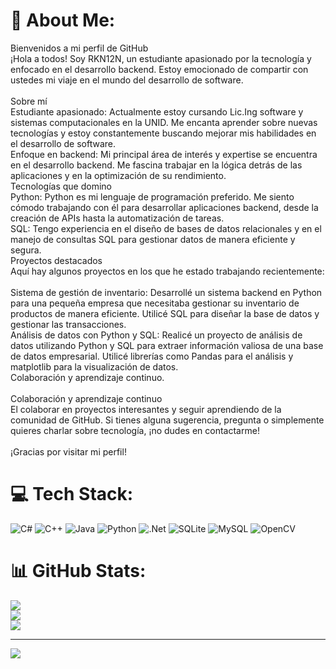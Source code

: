 # 💫 About Me:
Bienvenidos a mi perfil de GitHub<br>¡Hola a todos! Soy RKN12N, un estudiante apasionado por la tecnología y enfocado en el desarrollo backend. Estoy emocionado de compartir con ustedes mi viaje en el mundo del desarrollo de software.<br><br>Sobre mí<br>Estudiante apasionado: Actualmente estoy cursando Lic.Ing software y sistemas computacionales en la UNID. Me encanta aprender sobre nuevas tecnologías y estoy constantemente buscando mejorar mis habilidades en el desarrollo de software.
<br>Enfoque en backend: Mi principal área de interés y expertise se encuentra en el desarrollo backend. Me fascina trabajar en la lógica detrás de las aplicaciones y en la optimización de su rendimiento.<br>Tecnologías que domino<br>Python: Python es mi lenguaje de programación preferido. Me siento cómodo trabajando con él para desarrollar aplicaciones backend, desde la creación de APIs hasta la automatización de tareas.<br>SQL: Tengo experiencia en el diseño de bases de datos relacionales y en el manejo de consultas SQL para gestionar datos de manera eficiente y segura.
<br>Proyectos destacados<br>Aquí hay algunos proyectos en los que he estado trabajando recientemente:<br><br>Sistema de gestión de inventario: Desarrollé un sistema backend en Python para una pequeña empresa que necesitaba gestionar su inventario de productos de manera eficiente. Utilicé SQL para diseñar la base de datos y gestionar las transacciones.<br>Análisis de datos con Python y SQL: Realicé un proyecto de análisis de datos utilizando Python y SQL para extraer información valiosa de una base de datos empresarial. Utilicé librerías como Pandas para el análisis y matplotlib para la visualización de datos.<br>Colaboración y aprendizaje continuo.<br><br>Colaboración y aprendizaje continuo<br> El colaborar en proyectos interesantes y seguir aprendiendo de la comunidad de GitHub. Si tienes alguna sugerencia, pregunta o simplemente quieres charlar sobre tecnología, ¡no dudes en contactarme!<br><br>¡Gracias por visitar mi perfil!<br>


# 💻 Tech Stack:
![C#](https://img.shields.io/badge/c%23-%23239120.svg?style=for-the-badge&logo=csharp&logoColor=white) ![C++](https://img.shields.io/badge/c++-%2300599C.svg?style=for-the-badge&logo=c%2B%2B&logoColor=white) ![Java](https://img.shields.io/badge/java-%23ED8B00.svg?style=for-the-badge&logo=openjdk&logoColor=white) ![Python](https://img.shields.io/badge/python-3670A0?style=for-the-badge&logo=python&logoColor=ffdd54) ![.Net](https://img.shields.io/badge/.NET-5C2D91?style=for-the-badge&logo=.net&logoColor=white) ![SQLite](https://img.shields.io/badge/sqlite-%2307405e.svg?style=for-the-badge&logo=sqlite&logoColor=white) ![MySQL](https://img.shields.io/badge/mysql-%2300000f.svg?style=for-the-badge&logo=mysql&logoColor=white) ![OpenCV](https://img.shields.io/badge/opencv-%23white.svg?style=for-the-badge&logo=opencv&logoColor=white)
# 📊 GitHub Stats:
![](https://github-readme-stats.vercel.app/api?username=RK12N&theme=dark&hide_border=false&include_all_commits=false&count_private=false)<br/>
![](https://github-readme-streak-stats.herokuapp.com/?user=RK12N&theme=dark&hide_border=false)<br/>
![](https://github-readme-stats.vercel.app/api/top-langs/?username=RK12N&theme=dark&hide_border=false&include_all_commits=false&count_private=false&layout=compact)

---
[![](https://visitcount.itsvg.in/api?id=RK12N&icon=0&color=0)](https://visitcount.itsvg.in)

<!-- Proudly created with GPRM ( https://gprm.itsvg.in ) -->
